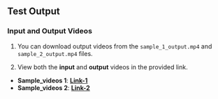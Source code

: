 ## Test Output

### Input and Output Videos

1. You can download output videos from the `sample_1_output.mp4` and `sample_2_output.mp4` files.



2. View both the __input__ and __output__ videos in the provided link. 
  - **Sample_videos 1**: [__Link-1__](https://drive.google.com/drive/folders/1bgwKqoHGlCDRtSHb_Iz0hki-fK0ubZP0?usp=sharing)
  - **Sample_videos 2**: [__Link-2__](https://drive.google.com/drive/folders/1NHNISCWkCzUSjmNzHES_BKqkcs97RsBY?usp=sharing)

